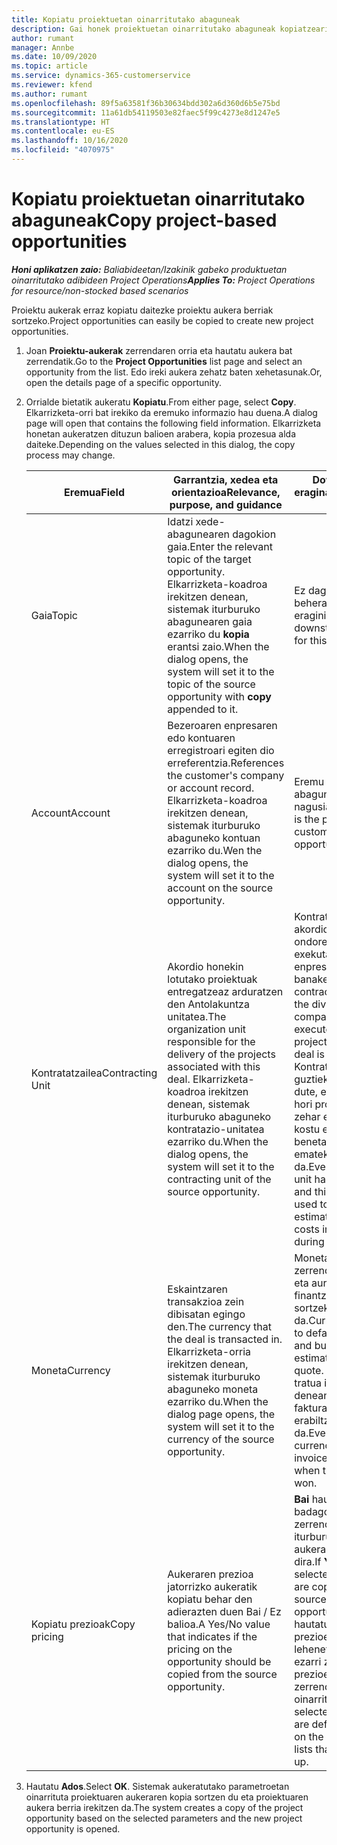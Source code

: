 ```yaml
---
title: Kopiatu proiektuetan oinarritutako abaguneak
description: Gai honek proiektuetan oinarritutako abaguneak kopiatzeari buruzko informazioa eskaintzen du Project Operations-en.
author: rumant
manager: Annbe
ms.date: 10/09/2020
ms.topic: article
ms.service: dynamics-365-customerservice
ms.reviewer: kfend
ms.author: rumant
ms.openlocfilehash: 89f5a63581f36b30634bdd302a6d360d6b5e75bd
ms.sourcegitcommit: 11a61db54119503e82faec5f99c4273e8d1247e5
ms.translationtype: HT
ms.contentlocale: eu-ES
ms.lasthandoff: 10/16/2020
ms.locfileid: "4070975"
---
```

# <a name="copy-project-based-opportunities"></a><span data-ttu-id="ffef0-103">Kopiatu proiektuetan oinarritutako abaguneak</span><span class="sxs-lookup"><span data-stu-id="ffef0-103">Copy project-based opportunities</span></span>

<span data-ttu-id="ffef0-104">_**Honi aplikatzen zaio:** Baliabideetan/Izakinik gabeko produktuetan oinarritutako adibideen Project Operations_</span><span class="sxs-lookup"><span data-stu-id="ffef0-104">_**Applies To:** Project Operations for resource/non-stocked based scenarios_</span></span>


<span data-ttu-id="ffef0-105">Proiektu aukerak erraz kopiatu daitezke proiektu aukera berriak sortzeko.</span><span class="sxs-lookup"><span data-stu-id="ffef0-105">Project opportunities can easily be copied to create new project opportunities.</span></span> 

1. <span data-ttu-id="ffef0-106">Joan **Proiektu-aukerak** zerrendaren orria eta hautatu aukera bat zerrendatik.</span><span class="sxs-lookup"><span data-stu-id="ffef0-106">Go to the **Project Opportunities** list page and select an opportunity from the list.</span></span> <span data-ttu-id="ffef0-107">Edo ireki aukera zehatz baten xehetasunak.</span><span class="sxs-lookup"><span data-stu-id="ffef0-107">Or, open the details page of a specific opportunity.</span></span> 
2. <span data-ttu-id="ffef0-108">Orrialde bietatik aukeratu **Kopiatu**.</span><span class="sxs-lookup"><span data-stu-id="ffef0-108">From either page, select **Copy**.</span></span> <span data-ttu-id="ffef0-109">Elkarrizketa-orri bat irekiko da eremuko informazio hau duena.</span><span class="sxs-lookup"><span data-stu-id="ffef0-109">A dialog page will open that contains the following field information.</span></span> <span data-ttu-id="ffef0-110">Elkarrizketa honetan aukeratzen dituzun balioen arabera, kopia prozesua alda daiteke.</span><span class="sxs-lookup"><span data-stu-id="ffef0-110">Depending on the values selected in this dialog, the copy process may change.</span></span>

    | <span data-ttu-id="ffef0-111">**Eremua**</span><span class="sxs-lookup"><span data-stu-id="ffef0-111">**Field**</span></span> | <span data-ttu-id="ffef0-112">**Garrantzia, xedea eta orientazioa**</span><span class="sxs-lookup"><span data-stu-id="ffef0-112">**Relevance, purpose, and guidance**</span></span> | <span data-ttu-id="ffef0-113">**Downstream eragina**</span><span class="sxs-lookup"><span data-stu-id="ffef0-113">**Downstream impact**</span></span> |
    | --- | --- | --- |
    | <span data-ttu-id="ffef0-114">Gaia</span><span class="sxs-lookup"><span data-stu-id="ffef0-114">Topic</span></span> | <span data-ttu-id="ffef0-115">Idatzi xede-abagunearen dagokion gaia.</span><span class="sxs-lookup"><span data-stu-id="ffef0-115">Enter the relevant topic of the target opportunity.</span></span> <span data-ttu-id="ffef0-116">Elkarrizketa-koadroa irekitzen denean, sistemak iturburuko abagunearen gaia ezarriko du **kopia** erantsi zaio.</span><span class="sxs-lookup"><span data-stu-id="ffef0-116">When the dialog opens, the system will set it to the topic of the source opportunity with **copy** appended to it.</span></span> | <span data-ttu-id="ffef0-117">Ez dago alor honen beherako eraginik.</span><span class="sxs-lookup"><span data-stu-id="ffef0-117">There's no downstream impact for this field.</span></span> |
    | <span data-ttu-id="ffef0-118">Account</span><span class="sxs-lookup"><span data-stu-id="ffef0-118">Account</span></span> | <span data-ttu-id="ffef0-119">Bezeroaren enpresaren edo kontuaren erregistroari egiten dio erreferentzia.</span><span class="sxs-lookup"><span data-stu-id="ffef0-119">References the customer's company or account record.</span></span> <span data-ttu-id="ffef0-120">Elkarrizketa-koadroa irekitzen denean, sistemak iturburuko abaguneko kontuan ezarriko du.</span><span class="sxs-lookup"><span data-stu-id="ffef0-120">Wen the dialog opens, the system will set it to the account on the source opportunity.</span></span> | <span data-ttu-id="ffef0-121">Eremu hau abagunearen bezero nagusia da.</span><span class="sxs-lookup"><span data-stu-id="ffef0-121">This field is the primary customer on the opportunity.</span></span> |
    | <span data-ttu-id="ffef0-122">Kontratatzailea</span><span class="sxs-lookup"><span data-stu-id="ffef0-122">Contracting Unit</span></span> | <span data-ttu-id="ffef0-123">Akordio honekin lotutako proiektuak entregatzeaz arduratzen den Antolakuntza unitatea.</span><span class="sxs-lookup"><span data-stu-id="ffef0-123">The organization unit responsible for the delivery of the projects associated with this deal.</span></span> <span data-ttu-id="ffef0-124">Elkarrizketa-koadroa irekitzen denean, sistemak iturburuko abaguneko kontratazio-unitatea ezarriko du.</span><span class="sxs-lookup"><span data-stu-id="ffef0-124">When the dialog opens, the system will set it to the contracting unit of the source opportunity.</span></span> | <span data-ttu-id="ffef0-125">Kontratazio-unitatea akordioa itxi ondoren proiektuak exekutatzen dituen enpresaren banaketa da.</span><span class="sxs-lookup"><span data-stu-id="ffef0-125">The contracting unit is the division of the company that executes the projects after the deal is closed.</span></span> <span data-ttu-id="ffef0-126">Kontratazio unitate guztiek moneta bat dute, eta moneta hori proiektuan zehar egindako kostu estimatuen eta benetakoen berri emateko erabiltzen da.</span><span class="sxs-lookup"><span data-stu-id="ffef0-126">Every contracting unit has a currency, and this currency is used to report estimated and actual costs incurred during the project.</span></span> |
    | <span data-ttu-id="ffef0-127">Moneta</span><span class="sxs-lookup"><span data-stu-id="ffef0-127">Currency</span></span> | <span data-ttu-id="ffef0-128">Eskaintzaren transakzioa zein dibisatan egingo den.</span><span class="sxs-lookup"><span data-stu-id="ffef0-128">The currency that the deal is transacted in.</span></span> <span data-ttu-id="ffef0-129">Elkarrizketa-orria irekitzen denean, sistemak iturburuko abaguneko moneta ezarriko du.</span><span class="sxs-lookup"><span data-stu-id="ffef0-129">When the dialog page opens, the system will set it to the currency of the source opportunity.</span></span> | <span data-ttu-id="ffef0-130">Moneta prezioen zerrenda lehenetsi eta aurrekontuaren finantza estimazioak sortzeko erabiltzen da.</span><span class="sxs-lookup"><span data-stu-id="ffef0-130">Currency is used to default a price list and build financial estimates on the quote.</span></span> <span data-ttu-id="ffef0-131">Azkenean, tratua irabazten denean bezeroari fakturatzeko erabiltzen da.</span><span class="sxs-lookup"><span data-stu-id="ffef0-131">Eventually, the currency is used to invoice the customer when the deal is won.</span></span> |
    | <span data-ttu-id="ffef0-132">Kopiatu prezioak</span><span class="sxs-lookup"><span data-stu-id="ffef0-132">Copy pricing</span></span> | <span data-ttu-id="ffef0-133">Aukeraren prezioa jatorrizko aukeratik kopiatu behar den adierazten duen Bai / Ez balioa.</span><span class="sxs-lookup"><span data-stu-id="ffef0-133">A Yes/No value that indicates if the pricing on the opportunity should be copied from the source opportunity.</span></span> | <span data-ttu-id="ffef0-134">**Bai** hautatuta badago, prezioen zerrendak iturburutik xede aukerara kopiatzen dira.</span><span class="sxs-lookup"><span data-stu-id="ffef0-134">If **Yes** is selected, price lists are copied from the source to the target opportunity.</span></span> <span data-ttu-id="ffef0-135">**Ez** hautatuta badago, prezioen zerrendak lehenetsita daude ezarri ziren azken prezioen zerrendetan oinarrituta.</span><span class="sxs-lookup"><span data-stu-id="ffef0-135">If **No** is selected, price lists are defaulted based on the latest price lists that were set up.</span></span> |

3. <span data-ttu-id="ffef0-136">Hautatu **Ados**.</span><span class="sxs-lookup"><span data-stu-id="ffef0-136">Select **OK**.</span></span> <span data-ttu-id="ffef0-137">Sistemak aukeratutako parametroetan oinarrituta proiektuaren aukeraren kopia sortzen du eta proiektuaren aukera berria irekitzen da.</span><span class="sxs-lookup"><span data-stu-id="ffef0-137">The system creates a copy of the project opportunity based on the selected parameters and the new project opportunity is opened.</span></span>
